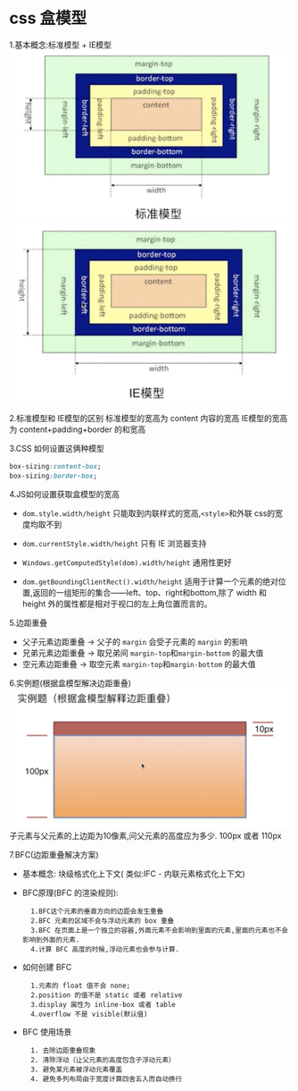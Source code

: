 # css 盒模型
1.基本概念:标准模型 + IE模型
![](https://raw.githubusercontent.com/Moking1997/NotePhoto/master/20200118195132.png)
![](https://raw.githubusercontent.com/Moking1997/NotePhoto/master/20200118195231.png)

2.标准模型和 IE模型的区别
标准模型的宽高为 content 内容的宽高
IE模型的宽高为 content+padding+border 的和宽高

3.CSS 如何设置这俩种模型

```css
box-sizing:content-box;
box-sizing:border-box;
```
4.JS如何设置获取盒模型的宽高

- `dom.style.width/height`
只能取到内联样式的宽高,`<style>`和外联 css的宽度均取不到
- `dom.currentStyle.width/height` 只有 IE 浏览器支持
- `Windows.getComputedStyle(dom).width/height` 通用性更好

- `dom.getBoundingClientRect().width/height`    适用于计算一个元素的绝对位置,返回的一组矩形的集合——left、top、right和bottom,除了 width 和 height 外的属性都是相对于视口的左上角位置而言的。

5.边距重叠
- 父子元素边距重叠 -> 父子的 `margin` 会受子元素的 `margin` 的影响
- 兄弟元素边距重叠 -> 取兄弟间 `margin-top`和`margin-bottom` 的最大值
- 空元素边距重叠 -> 取空元素 `margin-top`和`margin-bottom` 的最大值

6.实例题(根据盒模型解决边距重叠)
![](https://raw.githubusercontent.com/Moking1997/NotePhoto/master/20200118200823.png)
子元素与父元素的上边距为10像素,问父元素的高度应为多少.
100px 或者 110px

7.BFC(边距重叠解决方案)
- 基本概念: 块级格式化上下文( 类似:IFC - 内联元素格式化上下文)
- BFC原理(BFC 的渲染规则):

        1.BFC这个元素的垂直方向的边距会发生重叠
        2.BFC 元素的区域不会与浮动元素的 box 重叠
        3.BFC 在页面上是一个独立的容器,外面元素不会影响到里面的元素,里面的元素也不会影响到外面的元素.
        4.计算 BFC 高度的时候,浮动元素也会参与计算.
- 如何创建 BFC

        1.元素的 float 值不会 none;
        2.position 的值不是 static 或者 relative
        3.display 属性为 inline-box 或者 table
        4.overflow 不是 visible(默认值)

- BFC 使用场景

        1. 去除边距重叠现象
        2. 清除浮动（让父元素的高度包含子浮动元素）
        3. 避免某元素被浮动元素覆盖
        4. 避免多列布局由于宽度计算四舍五入而自动换行